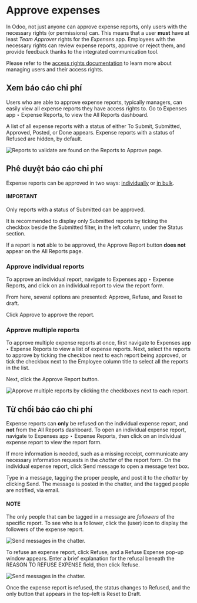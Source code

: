 # Approve expenses

In Odoo, not just anyone can approve expense reports, only users with the necessary rights (or
permissions) can. This means that a user **must** have at least *Team Approver* rights for the
*Expenses* app. Employees with the necessary rights can review expense reports, approve or reject
them, and provide feedback thanks to the integrated communication tool.

Please refer to the [access rights documentation](../../general/users.md) to learn more
about managing users and their access rights.

## Xem báo cáo chi phí

Users who are able to approve expense reports, typically managers, can easily view all expense
reports they have access rights to. Go to Expenses app ‣ Expense Reports, to view
the All Reports dashboard.

A list of all expense reports with a status of either To Submit, Submitted,
Approved, Posted, or Done appears. Expense reports with a status
of Refused are hidden, by default.

![Reports to validate are found on the Reports to Approve page.](applications/finance/expenses/approve_expenses/expense-reports-list.png)

## Phê duyệt báo cáo chi phí

Expense reports can be approved in two ways: [individually](#expenses-individual) or [in
bulk](#expenses-multiple).

#### IMPORTANT
Only reports with a status of Submitted can be approved.

It is recommended to display only Submitted reports by ticking the checkbox beside
the Submitted filter, in the left column, under the Status section.

If a report is **not** able to be approved, the Approve Report button **does not**
appear on the All Reports page.

<a id="expenses-individual"></a>

### Approve individual reports

To approve an individual report, navigate to Expenses app ‣ Expense Reports, and
click on an individual report to view the report form.

From here, several options are presented: Approve,  Refuse, and
Reset to draft.

Click Approve to approve the report.

<a id="expenses-multiple"></a>

### Approve multiple reports

To approve multiple expense reports at once, first navigate to Expenses app ‣
Expense Reports to view a list of expense reports. Next, select the reports to approve by ticking
the checkbox next to each report being approved, or tick the checkbox next to the
Employee column title to select all the reports in the list.

Next, click the Approve Report button.

![Approve multiple reports by clicking the checkboxes next to each report.](applications/finance/expenses/approve_expenses/approve-report.png)

## Từ chối báo cáo chi phí

Expense reports can **only** be refused on the individual expense report, and **not** from the
All Reports dashboard. To open an individual expense report, navigate to
Expenses app ‣ Expense Reports, then click on an individual expense report to
view the report form.

If more information is needed, such as a missing receipt, communicate any necessary information
requests in the *chatter* of the report form. On the individual expense report, click
Send message to open a message text box.

Type in a message, tagging the proper people, and post it to the *chatter* by clicking
Send. The message is posted in the chatter, and the tagged people are notified, via
email.

#### NOTE
The only people that can be tagged in a message are *followers* of the specific report. To see
who is a follower, click the <i class="fa fa-user-o"></i> (user) icon to display the followers
of the expense report.

![Send messages in the chatter.](applications/finance/expenses/approve_expenses/chatter.png)

To refuse an expense report, click Refuse, and a Refuse Expense pop-up
window appears. Enter a brief explanation for the refusal beneath the REASON TO REFUSE
EXPENSE field, then click Refuse.

![Send messages in the chatter.](applications/finance/expenses/approve_expenses/refuse-expense.png)

Once the expense report is refused, the status changes to Refused, and the only button
that appears in the top-left is Reset to Draft.
